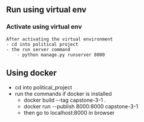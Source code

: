 ## Run using virtual env 
### Activate using virtual env
    After activating the virtual environment
    - cd into political project
    - the run server command
        - python manage.py runserver 8000

## Using docker
- cd into political_project
- run the commands if docker is installed
    - docker build --tag capstone-3-1 .
    - docker run --publish 8000:8000 capstone-3-1
    - then go to localhost:8000 in browser 
